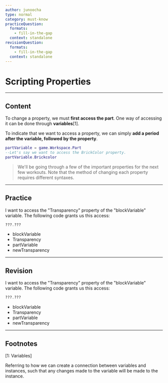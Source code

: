 ```yaml
---
author: junoocha
type: normal
category: must-know
practiceQuestion:
  formats:
    - fill-in-the-gap
  context: standalone
revisionQuestion:
  formats:
    - fill-in-the-gap
  context: standalone
---
```


# Scripting Properties

---

## Content

To change a property, we must **first access the part**. One way of accessing it can be done through **variables**[1]. 

To indicate that we want to access a property, we can simply **add a period after the variable, followed by the property**.

```lua
partVariable = game.Workspace.Part
--Let's say we want to access the BrickColor property.
partVariable.Brickcolor
```

> We'll be going through a few of the important properties for the next few workouts. Note that the method of changing each property requires different syntaxes.

---

## Practice

I want to access the "Transparency" property of the "blockVariable" variable. The following code grants us this access:

```lua
???.???
```

- blockVariable
- Transparency
- partVariable
- newTransparency

---

## Revision

I want to access the "Transparency" property of the "blockVariable" variable. The following code grants us this access:
```lua
???.???
```

- blockVariable
- Transparency
- partVariable
- newTransparency

---

## Footnotes

[1: Variables]

Referring to how we can create a connection between variables and instances, such that any changes made to the variable will be made to the instance.